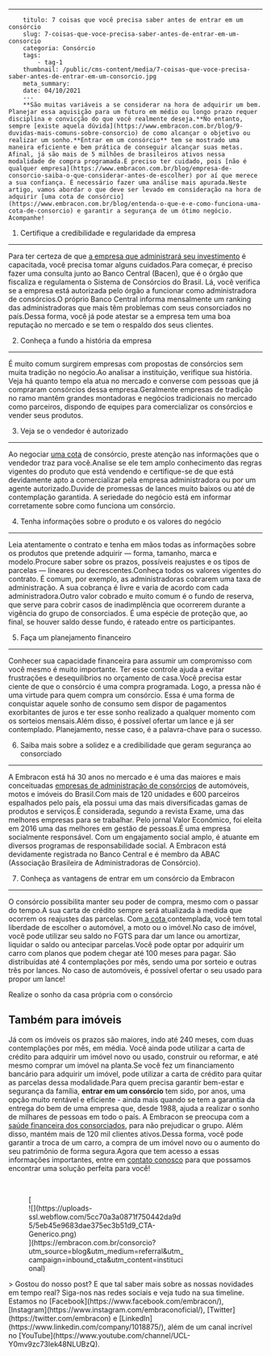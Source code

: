 ---
        titulo: 7 coisas que você precisa saber antes de entrar em um consórcio
        slug: 7-coisas-que-voce-precisa-saber-antes-de-entrar-em-um-consorcio
        categoria: Consórcio
        tags:
            - tag-1
        thumbnail: /public/cms-content/media/7-coisas-que-voce-precisa-saber-antes-de-entrar-em-um-consorcio.jpg
        meta_summary: 
        date: 04/10/2021
        ---
        **São muitas variáveis a se considerar na hora de adquirir um bem. Planejar essa aquisição para um futuro em médio ou longo prazo requer disciplina e convicção do que você realmente deseja.**No entanto, sempre [existe aquela dúvida](https://www.embracon.com.br/blog/9-duvidas-mais-comuns-sobre-consorcio) de como alcançar o objetivo ou realizar um sonho.**Entrar em um consórcio** tem se mostrado uma maneira eficiente e bem prática de conseguir alcançar suas metas. Afinal, já são mais de 5 milhões de brasileiros ativos nessa modalidade de compra programada.É preciso ter cuidado, pois [não é qualquer empresa](https://www.embracon.com.br/blog/empresa-de-consorcio-saiba-o-que-considerar-antes-de-escolher) por aí que merece a sua confiança. É necessário fazer uma análise mais apurada.Neste artigo, vamos abordar o que deve ser levado em consideração na hora de adquirir [uma cota de consórcio](https://www.embracon.com.br/blog/entenda-o-que-e-e-como-funciona-uma-cota-de-consorcio) e garantir a segurança de um ótimo negócio. Acompanhe!

1. Certifique a credibilidade e regularidade da empresa
-------------------------------------------------------

Para ter certeza de que [a empresa que administrará seu investimento](https://www.embracon.com.br/blog/empresa-de-consorcio-saiba-o-que-considerar-antes-de-escolher) é capacitada, você precisa tomar alguns cuidados.Para começar, é preciso fazer uma consulta junto ao Banco Central (Bacen), que é o órgão que fiscaliza e regulamenta o Sistema de Consórcios do Brasil. Lá, você verifica se a empresa está autorizada pelo órgão a funcionar como administradora de consórcios.O próprio Banco Central informa mensalmente um ranking das administradoras que mais têm problemas com seus consorciados no país.Dessa forma, você já pode atestar se a empresa tem uma boa reputação no mercado e se tem o respaldo dos seus clientes.

2. Conheça a fundo a história da empresa
----------------------------------------

É muito comum surgirem empresas com propostas de consórcios sem muita tradição no negócio.Ao analisar a instituição, verifique sua história. Veja há quanto tempo ela atua no mercado e converse com pessoas que já compraram consórcios dessa empresa.Geralmente empresas de tradição no ramo mantêm grandes montadoras e negócios tradicionais no mercado como parceiros, dispondo de equipes para comercializar os consórcios e vender seus produtos.

3. Veja se o vendedor é autorizado
----------------------------------

Ao negociar [uma cota](https://www.embracon.com.br/blog/entenda-o-que-e-e-como-funciona-uma-cota-de-consorcio) de consórcio, preste atenção nas informações que o vendedor traz para você.Analise se ele tem amplo conhecimento das regras vigentes do produto que está vendendo e certifique-se de que está devidamente apto a comercializar pela empresa administradora ou por um agente autorizado.Duvide de promessas de lances muito baixos ou até de contemplação garantida. A seriedade do negócio está em informar corretamente sobre como funciona um consórcio.

4. Tenha informações sobre o produto e os valores do negócio
------------------------------------------------------------

Leia atentamente o contrato e tenha em mãos todas as informações sobre os produtos que pretende adquirir — forma, tamanho, marca e modelo.Procure saber sobre os prazos, possíveis reajustes e os tipos de parcelas — lineares ou decrescentes.Conheça todos os valores vigentes do contrato. É comum, por exemplo, as administradoras cobrarem uma taxa de administração. A sua cobrança é livre e varia de acordo com cada administradora.Outro valor cobrado e muito comum é o fundo de reserva, que serve para cobrir casos de inadimplência que ocorrerem durante a vigência do grupo de consorciados. É uma espécie de proteção que, ao final, se houver saldo desse fundo, é rateado entre os participantes.

5. Faça um planejamento financeiro
----------------------------------

Conhecer sua capacidade financeira para assumir um compromisso com você mesmo é muito importante. Ter esse controle ajuda a evitar frustrações e desequilíbrios no orçamento de casa.Você precisa estar ciente de que o consórcio é uma compra programada. Logo, a pressa não é uma virtude para quem compra um consórcio. Essa é uma forma de conquistar aquele sonho de consumo sem dispor de pagamentos exorbitantes de juros e ter esse sonho realizado a qualquer momento com os sorteios mensais.Além disso, é possível ofertar um lance e já ser contemplado. Planejamento, nesse caso, é a palavra-chave para o sucesso.

6. Saiba mais sobre a solidez e a credibilidade que geram segurança ao consorciado
----------------------------------------------------------------------------------

A Embracon está há 30 anos no mercado e é uma das maiores e mais conceituadas [empresas de administração de consórcios](https://www.embracon.com.br/blog/empresa-de-consorcio-saiba-o-que-considerar-antes-de-escolher) de automóveis, motos e imóveis do Brasil.Com mais de 120 unidades e 600 parceiros espalhados pelo país, ela possui uma das mais diversificadas gamas de produtos e serviços.É considerada, segundo a revista Exame, uma das melhores empresas para se trabalhar. Pelo jornal Valor Econômico, foi eleita em 2016 uma das melhores em gestão de pessoas.É uma empresa socialmente responsável. Com um engajamento social amplo, é atuante em diversos programas de responsabilidade social. A Embracon está devidamente registrada no Banco Central e é membro da ABAC (Associação Brasileira de Administradoras de Consórcio).

7. Conheça as vantagens de entrar em um consórcio da Embracon
-------------------------------------------------------------

O consórcio possibilita manter seu poder de compra, mesmo com o passar do tempo.A sua carta de crédito sempre será atualizada à medida que ocorrem os reajustes das parcelas. Com[ a cota ](https://www.embracon.com.br/blog/entenda-o-que-e-e-como-funciona-uma-cota-de-consorcio)contemplada, você tem total liberdade de escolher o automóvel, a moto ou o imóvel.No caso de imóvel, você pode utilizar seu saldo no FGTS para dar um lance ou amortizar, liquidar o saldo ou antecipar parcelas.Você pode optar por adquirir um carro com planos que podem chegar até 100 meses para pagar. São distribuídas até 4 contemplações por mês, sendo uma por sorteio e outras três por lances. No caso de automóveis, é possível ofertar o seu usado para propor um lance!

 Realize o sonho da casa própria com o consórcio

Também para imóveis
-------------------

Já com os imóveis os prazos são maiores, indo até 240 meses, com duas contemplações por mês, em média. Você ainda pode utilizar a carta de crédito para adquirir um imóvel novo ou usado, construir ou reformar, e até mesmo comprar um imóvel na planta.Se você fez um financiamento bancário para adquirir um imóvel, pode utilizar a carta de crédito para quitar as parcelas dessa modalidade.Para quem precisa garantir bem-estar e segurança da família, **entrar em um consórcio** tem sido, por anos, uma opção muito rentável e eficiente - ainda mais quando se tem a garantia da entrega do bem de uma empresa que, desde 1988, ajuda a realizar o sonho de milhares de pessoas em todo o país. A Embracon se preocupa com a [saúde financeira dos consorciados](https://www.embracon.com.br/blog/planeje-sua-vida-financeira-e-fique-sempre-no-azul), para não prejudicar o grupo. Além disso, mantém mais de 120 mil clientes ativos.Dessa forma, você pode garantir a troca de um carro, a compra de um imóvel novo ou o aumento do seu patrimônio de forma segura.Agora que tem acesso a essas informações importantes, entre em [contato conosco](https://www.embracon.com.br/) para que possamos encontrar uma solução perfeita para você!

‍

<figure class="w-richtext-figure-type-image w-richtext-align-center" style="max-width:310px">[<div>![](https://uploads-ssl.webflow.com/5cc70a3a0871f750442da9d5/5eb45e9683dae375ec3b51d9_CTA-Generico.png)</div>](https://embracon.com.br/consorcio?utm_source=blog&utm_medium=referral&utm_campaign=inbound_cta&utm_content=institucional)</figure>> Gostou do nosso post? E que tal saber mais sobre as nossas novidades em tempo real? Siga-nos nas redes sociais e veja tudo na sua timeline. Estamos no [Facebook](https://www.facebook.com/embracon/), [Instagram](https://www.instagram.com/embraconoficial/), [Twitter](https://twitter.com/embracon) e [LinkedIn](https://www.linkedin.com/company/1018875/), além de um canal incrível no [YouTube](https://www.youtube.com/channel/UCL-Y0mv9zc73Iek48NLUBzQ).
        